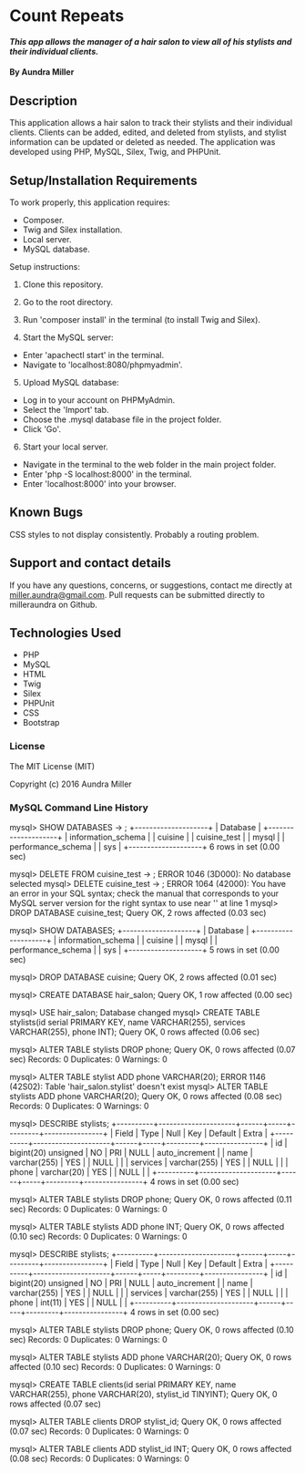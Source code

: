 # Count Repeats

#### _This app allows the manager of a hair salon to view all of his stylists and their individual clients._

#### By Aundra Miller

## Description

This application allows a hair salon to track their stylists and their individual clients. Clients can be added, edited, and deleted from stylists, and stylist information can be updated or deleted as needed.
The application was developed using PHP, MySQL, Silex, Twig, and PHPUnit.

## Setup/Installation Requirements

To work properly, this application requires:

* Composer.
* Twig and Silex installation.
* Local server.
* MySQL database.

Setup instructions:

1. Clone this repository.

2. Go to the root directory.

3. Run 'composer install' in the terminal (to install Twig and Silex).

4. Start the MySQL server:
  * Enter 'apachectl start' in the terminal.
  * Navigate to 'localhost:8080/phpmyadmin'.

5. Upload MySQL database:
  * Log in to your account on PHPMyAdmin.
  * Select the 'Import' tab.
  * Choose the .mysql database file in the project folder.
  * Click 'Go'.

6. Start your local server.
  * Navigate in the terminal to the web folder in the main project folder.
  * Enter 'php -S localhost:8000' in the terminal.
  * Enter 'localhost:8000' into your browser.

## Known Bugs

CSS styles to not display consistently. Probably a routing problem.

## Support and contact details

If you have any questions, concerns, or suggestions, contact me directly at miller.aundra@gmail.com. Pull requests can be submitted directly to milleraundra on Github.

## Technologies Used

* PHP
* MySQL
* HTML
* Twig
* Silex
* PHPUnit
* CSS
* Bootstrap

### License

The MIT License (MIT)

Copyright (c) 2016 Aundra Miller

### MySQL Command Line History
mysql> SHOW DATABASES
    -> ;
+--------------------+
| Database           |
+--------------------+
| information_schema |
| cuisine            |
| cuisine_test       |
| mysql              |
| performance_schema |
| sys                |
+--------------------+
6 rows in set (0.00 sec)

mysql> DELETE FROM cuisine_test
    -> ;
ERROR 1046 (3D000): No database selected
mysql> DELETE cuisine_test
    -> ;
ERROR 1064 (42000): You have an error in your SQL syntax; check the manual that corresponds to your MySQL server version for the right syntax to use near '' at line 1
mysql> DROP DATABASE cuisine_test;
Query OK, 2 rows affected (0.03 sec)

mysql> SHOW DATABASES;
+--------------------+
| Database           |
+--------------------+
| information_schema |
| cuisine            |
| mysql              |
| performance_schema |
| sys                |
+--------------------+
5 rows in set (0.00 sec)

mysql> DROP DATABASE cuisine;
Query OK, 2 rows affected (0.01 sec)

mysql> CREATE DATABASE hair_salon;
Query OK, 1 row affected (0.00 sec)

mysql> USE hair_salon;
Database changed
mysql> CREATE TABLE stylists(id serial PRIMARY KEY, name VARCHAR(255), services VARCHAR(255), phone INT);
Query OK, 0 rows affected (0.06 sec)

mysql> ALTER TABLE stylists DROP phone;
Query OK, 0 rows affected (0.07 sec)
Records: 0  Duplicates: 0  Warnings: 0

mysql> ALTER TABLE stylist ADD phone VARCHAR(20);
ERROR 1146 (42S02): Table 'hair_salon.stylist' doesn't exist
mysql> ALTER TABLE stylists ADD phone VARCHAR(20);
Query OK, 0 rows affected (0.08 sec)
Records: 0  Duplicates: 0  Warnings: 0

mysql> DESCRIBE stylists;
+----------+---------------------+------+-----+---------+----------------+
| Field    | Type                | Null | Key | Default | Extra          |
+----------+---------------------+------+-----+---------+----------------+
| id       | bigint(20) unsigned | NO   | PRI | NULL    | auto_increment |
| name     | varchar(255)        | YES  |     | NULL    |                |
| services | varchar(255)        | YES  |     | NULL    |                |
| phone    | varchar(20)         | YES  |     | NULL    |                |
+----------+---------------------+------+-----+---------+----------------+
4 rows in set (0.00 sec)

mysql> ALTER TABLE stylists DROP phone;
Query OK, 0 rows affected (0.11 sec)
Records: 0  Duplicates: 0  Warnings: 0

mysql> ALTER TABLE stylists ADD phone INT;
Query OK, 0 rows affected (0.10 sec)
Records: 0  Duplicates: 0  Warnings: 0

mysql> DESCRIBE stylists;
+----------+---------------------+------+-----+---------+----------------+
| Field    | Type                | Null | Key | Default | Extra          |
+----------+---------------------+------+-----+---------+----------------+
| id       | bigint(20) unsigned | NO   | PRI | NULL    | auto_increment |
| name     | varchar(255)        | YES  |     | NULL    |                |
| services | varchar(255)        | YES  |     | NULL    |                |
| phone    | int(11)             | YES  |     | NULL    |                |
+----------+---------------------+------+-----+---------+----------------+
4 rows in set (0.00 sec)

mysql> ALTER TABLE stylists DROP phone;
Query OK, 0 rows affected (0.10 sec)
Records: 0  Duplicates: 0  Warnings: 0

mysql> ALTER TABLE stylists ADD phone VARCHAR(20);
Query OK, 0 rows affected (0.10 sec)
Records: 0  Duplicates: 0  Warnings: 0

mysql> CREATE TABLE clients(id serial PRIMARY KEY, name VARCHAR(255), phone VARCHAR(20), stylist_id TINYINT);
Query OK, 0 rows affected (0.07 sec)

mysql> ALTER TABLE clients DROP stylist_id;
Query OK, 0 rows affected (0.07 sec)
Records: 0  Duplicates: 0  Warnings: 0

mysql> ALTER TABLE clients ADD stylist_id INT;
Query OK, 0 rows affected (0.08 sec)
Records: 0  Duplicates: 0  Warnings: 0
